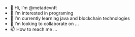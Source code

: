 - 👋 Hi, I’m @metadevnft
- 👀 I’m interested in programing  
- 🌱 I’m currently learning java and blockchain technologies
- 💞️ I’m looking to collaborate on ...
- 📫 How to reach me ...

<!---
metadevnft/metadevnft is a ✨ special ✨ repository because its `README.md` (this file) appears on your GitHub profile.
You can click the Preview link to take a look at your changes.
--->
